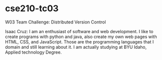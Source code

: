 # cse210-tc03
W03 Team Challenge: Distributed Version Control

Isaac Cruz:  I am an enthusiast of software and web development. I like to create programs with python and java, also create my own web pages with HTML, CSS, and JavaScript. Those are the programming languages that I domain and still learning about it. I am actually studying at BYU Idaho, Applied technology Degree.